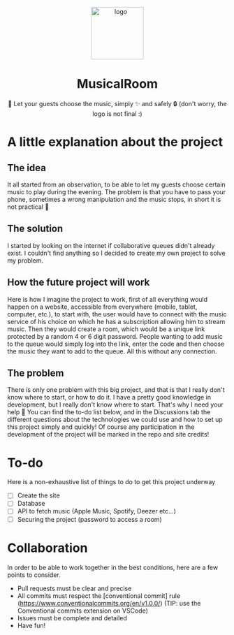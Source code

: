 <p align="center"><img height="120" align="center" src="https://png.pngtree.com/png-clipart/20210417/ourmid/pngtree-red-blue-separation-line-musical-music-logo-png-image_3223598.jpg" alt="logo"/></p>
<h1 align="center">MusicalRoom</h1>
<p align="center">🎵 Let your guests choose the music, simply ✨ and safely 🔒 (don't worry, the logo is not final :)</p>

# A little explanation about the project

## The idea
It all started from an observation, to be able to let my guests choose certain music to play during the evening. The problem is that you have to pass your phone, sometimes a wrong manipulation and the music stops, in short it is not practical 😬


## The solution
I started by looking on the internet if collaborative queues didn't already exist. I couldn't find anything so I decided to create my own project to solve my problem. 


## How the future project will work

Here is how I imagine the project to work, first of all everything would happen on a website, accessible from everywhere (mobile, tablet, computer, etc.), to start with, the user would have to connect with the music service of his choice on which he has a subscription allowing him to stream music. Then they would create a room, which would be a unique link protected by a random 4 or 6 digit password. People wanting to add music to the queue would simply log into the link, enter the code and then choose the music they want to add to the queue. All this without any connection.


## The problem

There is only one problem with this big project, and that is that I really don't know where to start, or how to do it. I have a pretty good knowledge in development, but I really don't know where to start. That's why I need your help 👊 You can find the to-do list below, and in the Discussions tab the different questions about the technologies we could use and how to set up this project simply and quickly!
Of course any participation in the development of the project will be marked in the repo and site credits!

# To-do
Here is a non-exhaustive list of things to do to get this project underway
 - [ ] Create the site
 - [ ] Database
 - [ ] API to fetch music (Apple Music, Spotify, Deezer etc...)
 - [ ] Securing the project (password to access a room)

# Collaboration
In order to be able to work together in the best conditions, here are a few points to consider. 

 - Pull requests must be clear and precise
 - All commits must respect the [conventional commit] rule (https://www.conventionalcommits.org/en/v1.0.0/) 
 (TIP: use the Conventional commits extension on VSCode)
 - Issues must be complete and detailed 
 - Have fun!
